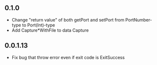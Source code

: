 ## 0.1.0

* Change "return value" of both getPort and setPort from PortNumber-type to Port(Int)-type 
* Add Capture*WithFile to data Capture

## 0.0.1.13

* Fix bug that throw error even if exit code is ExitSuccess
